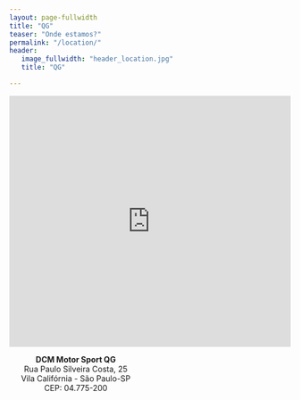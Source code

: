 ```yaml
---
layout: page-fullwidth
title: "QG"
teaser: "Onde estamos?"
permalink: "/location/"
header:
   image_fullwidth: "header_location.jpg"
   title: "QG"

---
```

<div class="row">
    <iframe src="https://www.google.com/maps/embed?pb=!1m18!1m12!1m3!1d913.4223999981537!2d-46.69935651193663!3d-23.687055899034057!2m3!1f0!2f0!3f0!3m2!1i1024!2i768!4f13.1!3m3!1m2!1s0x94ce4fd8325a92e5%3A0x569e0c358116d10e!2sR.+Paulo+Silveira+Costa%2C+25+-+Socorro%2C+S%C3%A3o+Paulo+-+SP%2C+04775-200!5e0!3m2!1spt-BR!2sbr!4v1488075612332" width="100%" height="450" frameborder="0" style="border:0" allowfullscreen></iframe>
</div>
<div class="row">
    <div class="small-12 centered columns">
        <br><br>
        <p style="text-align:center;">
            <strong>DCM Motor Sport QG</strong><br>
            Rua Paulo Silveira Costa, 25<br>
            Vila Califórnia - São Paulo-SP<br>
            CEP: 04.775-200
        </p>
    </div>
</div>